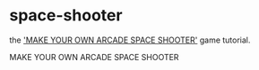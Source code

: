 # space-shooter
the ['MAKE YOUR OWN ARCADE SPACE SHOOTER'](https://gamemaker.io/en/tutorials/make-arcade-space-shooter) game tutorial.

MAKE YOUR OWN ARCADE SPACE SHOOTER
